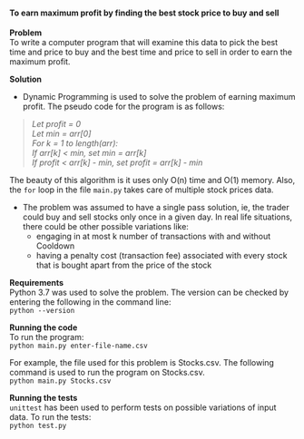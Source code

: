 #### **To earn maximum profit by finding the best stock price to buy and sell**
**Problem**<br />
To write a computer program that will examine this data to pick the best time and price to buy and the best time and price to sell in order to earn the maximum profit.

**Solution**<br />
- Dynamic Programming is used to solve the problem of earning maximum profit. The pseudo code for the program is as follows:<br />
><i>Let profit = 0 <br />
Let min = arr[0] <br />
For k = 1 to length(arr):<br />
 If arr[k] < min, set min = arr[k]<br />
If profit < arr[k] - min, set profit = arr[k] - min<br /></i>

The beauty of this algorithm is it uses only O(n) time and O(1) memory. Also, the `for` loop in the file `main.py` takes care of multiple stock prices data.

- The problem was assumed to have a single pass solution, ie, the trader could buy and sell stocks only once in a given day. In real life situations, there could be other possible variations like:
    * engaging in at most k number of transactions with and without Cooldown
    * having a penalty cost (transaction fee) associated with every stock that is bought apart from the price of the stock

**Requirements**<br />
Python 3.7 was used to solve the problem. The version can be checked by entering the following in the command line: <br />
`python --version` <br />

**Running the code**<br />
To run the program:<br />
`python main.py enter-file-name.csv`

For example, the file used for this problem is Stocks.csv. The following command is used to run the program on Stocks.csv. <br />
`python main.py Stocks.csv`

**Running the tests**<br />
`unittest` has been used to perform tests on possible variations of input data. To run the tests:<br />
`python test.py`






